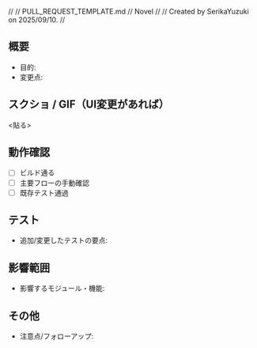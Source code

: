 //
//  PULL_REQUEST_TEMPLATE.md
//  Novel
//
//  Created by SerikaYuzuki on 2025/09/10.
//

## 概要
- 目的:
- 変更点:

## スクショ / GIF（UI変更があれば）
<貼る>

## 動作確認
- [ ] ビルド通る
- [ ] 主要フローの手動確認
- [ ] 既存テスト通過

## テスト
- 追加/変更したテストの要点:

## 影響範囲
- 影響するモジュール・機能:

## その他
- 注意点/フォローアップ:
